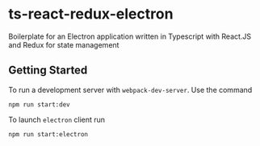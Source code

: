 # ts-react-redux-electron
Boilerplate for an Electron application written in Typescript with React.JS and Redux for state management

## Getting Started
To run a development server with `webpack-dev-server`. Use the command

```console
npm run start:dev
```

To launch `electron` client run

```console
npm run start:electron
```
